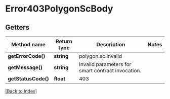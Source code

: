 # Error403PolygonScBody

## Getters

Method name | Return type | Description | Notes
------------ | ------------- | ------------- | -------------
**getErrorCode()** | **string** | polygon.sc.invalid |
**getMessage()** | **string** | Invalid parameters for smart contract invocation. |
**getStatusCode()** | **float** | 403 |

[[Back to Index]](../index.md)
